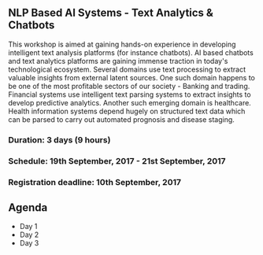 ## NLP Based AI Systems - Text Analytics & Chatbots

This workshop is aimed at gaining hands-on experience in developing intelligent text analysis platforms (for instance chatbots). AI based chatbots and text analytics platforms are gaining immense traction in today's technological ecosystem. Several domains use text processing to extract valuable insights from external latent sources. One such domain happens to be one of the most profitable sectors of our society - Banking and trading. Financial systems use intelligent text parsing systems to extract insights to develop predictive analytics. Another such emerging domain is healthcare. Health information systems depend hugely on structured text data which can be parsed to carry out automated prognosis and disease staging.

### Duration: 3 days (9 hours)
### Schedule: 19th September, 2017 - 21st September, 2017
### Registration deadline: 10th September, 2017

## Agenda

- Day 1
- Day 2
- Day 3
